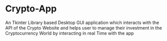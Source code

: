 # Crypto-App
An Tkinter Library based Desktop GUI application which interacts with the API of the Crypto Website and helps user to manage their investment in the Cryptocurrency World by interacting in real Time with the app
